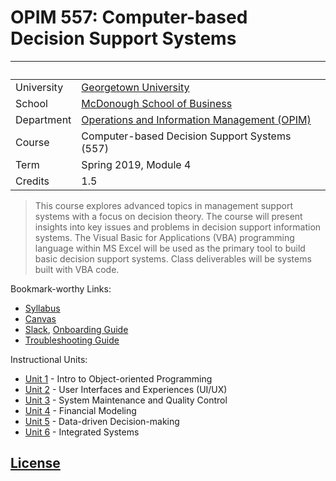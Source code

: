 # OPIM 557: Computer-based Decision Support Systems

&nbsp; | &nbsp;
--- | ---
University | [Georgetown University](https://www.georgetown.edu/)
School | [McDonough School of Business](https://msb.georgetown.edu/)
Department | [Operations and Information Management (OPIM)](https://msb.georgetown.edu/opim)
Course | Computer-based Decision Support Systems (557)
Term | Spring 2019, Module 4
Credits | 1.5

> This course explores advanced topics in management support systems with a focus on decision theory. The course will present insights into key issues and problems in decision support information systems. The Visual Basic for Applications (VBA) programming language within MS Excel will be used as the primary tool to build basic decision support systems. Class deliverables will be systems built with VBA code.

Bookmark-worthy Links:

  + [Syllabus](/SYLLABUS.pdf)
  + [Canvas](https://georgetown.instructure.com/courses/75406)
  + [Slack](https://georgetown-opim-557.slack.com), [Onboarding Guide](/SLACK.md)
  + [Troubleshooting Guide](/HELP.md)

Instructional Units:

  + [Unit 1](/units/unit-1.md) - Intro to Object-oriented Programming
  + [Unit 2](/units/unit-2.md) - User Interfaces and Experiences (UI/UX)
  + [Unit 3](/units/unit-3.md) - System Maintenance and Quality Control
  + [Unit 4](/units/unit-4.md) - Financial Modeling
  + [Unit 5](/units/unit-5.md) - Data-driven Decision-making
  + [Unit 6](/units/unit-6.md) - Integrated Systems

## [License](/LICENSE.md)
